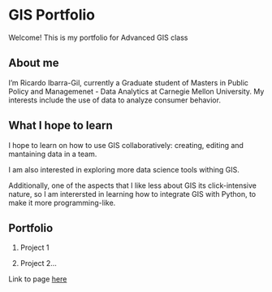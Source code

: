 # GIS Portfolio
Welcome! This is my portfolio for Advanced GIS class


## About me
I’m Ricardo Ibarra-Gil, currently a Graduate student of Masters in Public Policy and Managemenet - Data Analytics at Carnegie Mellon University. My interests include the use of data to analyze consumer behavior.  

## What I hope to learn
I hope to learn on how to use GIS collaboratively: creating, editing and mantaining data in a team. 

I am also interested in exploring more data science tools withing GIS.

Additionally, one of the aspects that I like less about GIS its click-intensive nature, so I am interersted in learning how to integrate GIS with Python, to make it more programming-like.


## Portfolio
1. Project 1

2. Project 2...










Link to page [here](https://ribarragi.github.io/GIS_portfolio/)


